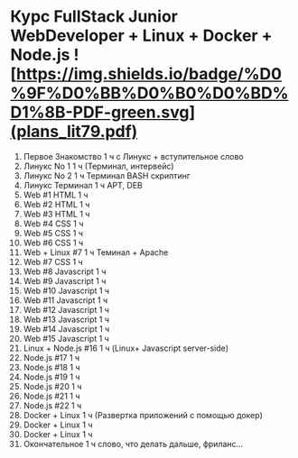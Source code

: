 # Курс FullStack Junior WebDeveloper + Linux + Docker + Node.js ![https://img.shields.io/badge/%D0%9F%D0%BB%D0%B0%D0%BD%D1%8B-PDF-green.svg](plans_lit79.pdf)
1) Первое Знакомство 1 ч
с Линукс +
вступительное
слово
2) Линукс No 1 1 ч
(Терминал,
интервейс)
3) Линукс No 2 1 ч
Терминал BASH
скриптинг
4) Линукс Терминал 1 ч
APT, DEB
5) Web #1 HTML 1 ч
6) Web #2 HTML 1 ч
7) Web #3 HTML 1 ч
8) Web #4 CSS 1 ч
9) Web #5 CSS 1 ч
10) Web #6 CSS 1 ч
11) Web + Linux #7 1 ч
Теминал + Apache
12) Web #7 CSS 1 ч
13) Web #8 Javascript 1 ч
14) Web #9 Javascript 1 ч
15) Web #10 Javascript 1 ч
16) Web #11 Javascript 1 ч
17) Web #12 Javascript 1 ч
18) Web #13 Javascript 1 ч
19) Web #14 Javascript 1 ч
20) Web #15 Javascript 1 ч
21) Linux + Node.js #16 1 ч
(Linux+ Javascript
server-side)
22) Node.js #17 1 ч
23) Node.js #18 1 ч
24) Node.js #19 1 ч
25) Node.js #20 1 ч
26) Node.js #21 1 ч
27) Node.js #22 1 ч
28) Docker + Linux 1 ч
(Развертка
приложений с
помощью докер)
29) Docker + Linux 1 ч
30) Docker + Linux 1 ч
31) Окончательное 1 ч
слово, что делать
дальше, фриланс...


